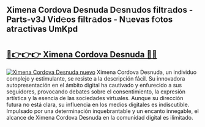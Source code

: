 ## Ximena Cordova Desnuda D𝚎sn𝚞dos filtr𝚊dos - Parts-v3J Vid𝚎os filtr𝚊dos - N𝚞evas f𝚘tos atr𝚊ctivas UmKpd

# <h2><a href="http://mb9koy.tromn.icu/?c=Ximena+Cordova+Desnuda">🔗👉👉👉 Ximena Cordova Desnuda 🔗🔗</a></h2>

[![Ximena Cordova Desnuda nuevo](https://i.imgur.com/pEAQMta.gif)](http://mb9koy.tromn.icu/?c=Ximena+Cordova+Desnuda)
Ximena Cordova Desnuda, un individuo complejo y estimulante, se resiste a la descripción fácil. Su innovadora autopresentación en el ámbito digital ha cautivado y enfurecido a sus seguidores, provocando debates sobre el consentimiento, la expresión artística y la esencia de las sociedades virtuales. Aunque su dirección futura no está clara, su influencia en los medios digitales es indiscutible. Impulsado por una determinación inquebrantable y un encanto innegable, el alcance de Ximena Cordova Desnuda en la comunidad digital es ilimitado.
